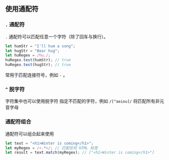## 使用通配符

### `.` 通配符

`.` 通配符可以匹配任意一个字符（除了回车与换行）。

```javascript
let humStr = "I'll hum a song";
let hugStr = "Bear hug";
let huRegex = /hu./;
huRegex.test(humStr); // true
huRegex.test(hugStr); // true
```

常用于匹配连接符号，例如 `-` 。

### `^` 脱字符

字符集中也可以使用脱字符 指定不匹配的字符，例如 `/[^aeiou]/` 将匹配所有非元音字母

### 通配符组合

通配符可以组合起来使用

```javascript
let text = "<h1>Winter is coming</h1>";
let myRegex = /<.*>/; // 匹配任何 HTML 标签
let result = text.match(myRegex); // ["<h1>Winter is coming</h1>"]
```